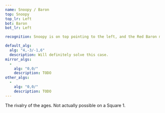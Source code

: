 ```yaml
---
name: Snoopy / Baron
top: Snoopy
top_lr: Left
bot: Baron
bot_lr: Left

recognition: Snoopy is on top pointing to the left, and the Red Baron makes a triangle or something wowwww.

default_alg:
  alg: "4,-3/-1,6"
  description: Will definitely solve this case.
mirror_algs:
  -
    alg: "0,0/"
    description: TODO
other_algs:
  -
    alg: "0,0/"
    description: TODO
---
```


The rivalry of the ages.  Not actually possible on a Square 1.
